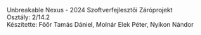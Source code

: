Unbreakable Nexus - 2024 Szoftverfejlesztői Záróprojekt<br>
Osztály: 2/14.2<br>
Készítette: Föőr Tamás Dániel, Molnár Elek Péter, Nyikon Nándor
